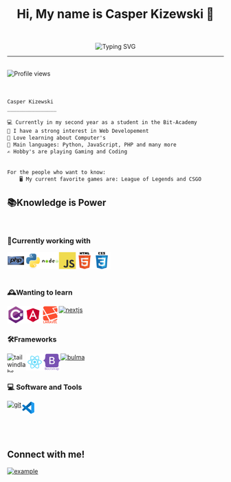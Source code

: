 <h1 align="center">
Hi, My name is Casper Kizewski 👋
</h1>
<br>
<p align="center">
<img src="https://readme-typing-svg.herokuapp.com?font=Fira+Code&pause=1000&color=A600F7&center=true&vCenter=true&width=435&lines=Wanting+to+learn+more;Web+Development+%7C+Data-Engineering;Aspiring+Developer" alt="Typing SVG" /></p>


<hr/>
<br>
<img src="https://gpvc.arturio.dev/160321" alt="Profile views" align='left'/>
<br><br><br>

```
Casper Kizewski
________________

💻 Currently in my second year as a student in the Bit-Academy
📝 I have a strong interest in Web Developement
🌱 Love learning about Computer's
🌟 Main languages: Python, JavaScript, PHP and many more
✍️ Hobby's are playing Gaming and Coding


For the people who want to know:
    🖥 My current favorite games are: League of Legends and CSGO 

```

## 📚Knowledge is Power

<br>

### 🧰Currently working with

<div style="display:flex; flex-direction:row;">
<a href="https://www.php.net" target="_blank" rel="noreferrer"> <img src="https://raw.githubusercontent.com/devicons/devicon/master/icons/php/php-original.svg" alt="php" width="40" height="40" /> </a>
<a href="https://www.python.org" target="_blank" rel="noreferrer"> <img src="https://raw.githubusercontent.com/devicons/devicon/master/icons/python/python-original.svg" alt="python" width="40" height="40" /> </a>
<a href="https://nodejs.org" target="_blank" rel="noreferrer"> <img src="https://raw.githubusercontent.com/devicons/devicon/master/icons/nodejs/nodejs-original-wordmark.svg" alt="nodejs" width="40" height="40" /> </a>
 <a href="https://developer.mozilla.org/en-US/docs/Web/JavaScript" target="_blank" rel="noreferrer"> <img src="https://raw.githubusercontent.com/devicons/devicon/master/icons/javascript/javascript-original.svg" alt="javascript" width="40" height="40" /> </a>
 <a href="https://www.w3.org/html/" target="_blank" rel="noreferrer"> <img src="https://raw.githubusercontent.com/devicons/devicon/master/icons/html5/html5-original-wordmark.svg" alt="html5" width="40" height="40" /> </a>
    <a href="https://www.w3schools.com/css/" target="_blank" rel="noreferrer"> <img src="https://raw.githubusercontent.com/devicons/devicon/master/icons/css3/css3-original-wordmark.svg" alt="css3" width="40" height="40" /> </a>
</div>
<br>

### 🕰Wanting to learn

<div style="display:flex; flex-direction:row;">
<a href="https://www.ruby-lang.org/en/" target="_blank" rel="noreferrer"<img src="https://raw.githubusercontent.com/github/explore/80688e429a7d4ef2fca1e82350fe8e3517d3494d/topics/ruby/ruby.png" width="40" height="40" class="d-block rounded-2 mr-3 flex-shrink-0" alt="ruby logo">
<a href="https://www.w3schools.com/cs/" target="_blank" rel="noreferrer"> <img src="https://raw.githubusercontent.com/devicons/devicon/master/icons/csharp/csharp-original.svg" alt="csharp" width="40" height="40" /> </a>
<img src="https://raw.githubusercontent.com/github/explore/80688e429a7d4ef2fca1e82350fe8e3517d3494d/topics/angular/angular.png" width="40" height="40" class="d-block rounded-2 mr-3 flex-shrink-0" alt="angular logo">
<a href="https://laravel.com/" target="_blank" rel="noreferrer"> <img src="https://raw.githubusercontent.com/devicons/devicon/master/icons/laravel/laravel-plain-wordmark.svg" alt="laravel" width="40" height="40" /> </a>
    <a href="https://nextjs.org/" target="_blank" rel="noreferrer"> <img src="https://cdn.worldvectorlogo.com/logos/nextjs-2.svg" alt="nextjs" width="40" height="40" /> </a>

</div>

### 🛠Frameworks

<div style="display:flex; flex-direction:row;">
<img class="avatar" alt="tailwindlabs" src="https://avatars.githubusercontent.com/u/67109815?s=88&amp;v=4" width="44" height="44">
<img src="https://raw.githubusercontent.com/github/explore/80688e429a7d4ef2fca1e82350fe8e3517d3494d/topics/react/react.png" width="40" height="40" class="d-block rounded-2 mr-3 flex-shrink-0" alt="react logo">
<a href="https://getbootstrap.com" target="_blank" rel="noreferrer"> <img src="https://raw.githubusercontent.com/devicons/devicon/master/icons/bootstrap/bootstrap-plain-wordmark.svg" alt="bootstrap" width="40" height="40" /> </a>
<a href="https://bulma.io/" target="_blank" rel="noreferrer"> <img src="https://raw.githubusercontent.com/gilbarbara/logos/804dc257b59e144eaca5bc6ffd16949752c6f789/logos/bulma.svg" alt="bulma" width="40" height="40" /> </a>
</div>

### 💻 Software and Tools

<div style="display:flex; flex-direction:row;">
    <a href="https://git-scm.com/" target="_blank" rel="noreferrer"> <img src="https://www.vectorlogo.zone/logos/git-scm/git-scm-icon.svg" alt="git" width="40" height="40" /> </a>
<a href="https://code.visualstudio.com" target="_blank" rel="noreferrer"> <img src="https://raw.githubusercontent.com/vscode-icons/vscode-icons/70702eb811036276c75b7ddf33060ee109026fe9/icons/file_type_vscode.svg" height="32" width="32"></a>
</div>

<br><br>

## Connect with me!

<div style="display:flex; flex-direction:row;">
<a  href="https://www.linkedin.com/in/casper-kiżewski-318587217/" target="_blank">
      <img src="https://img.shields.io/badge/Linked%20In-0A66C2.svg?style=for-the-badge&logo=linkedin&logoColor=white" alt="example"/>
    </a>
</div>


